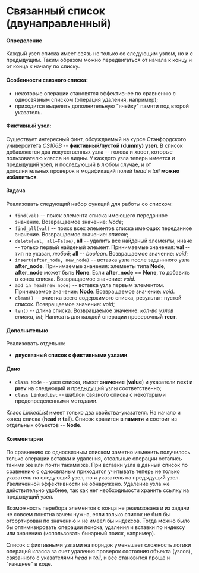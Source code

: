 # Связанный список (двунаправленный)
#### Определение
Каждый узел списка имеет связь не только со следующим узлом, но и с предыдущим. Таким образом можно передвигаться от начала к концу и от конца к началу по списку.

#### Особенности связного списка:
- некоторые операции становятся эффективнее по сравнению с односвязным списком (операция удаления, например);
- приходится выделять дополнительную "ячейку" памяти под второй указатель.

#### Фиктивный узел:
Существует интересный финт, обсуждаемый на курсе Стэнфордского университета _CS106B_ -- __фиктивный/пустой (dummy) узел__.
В список добавляются два искусственных узла -- голова и хвост, которые пользователю класса не видны.
У каждого узла теперь имеется и предыдущий узел, и последующий в любом случае, и от дополнительных проверок и модификаций полей _head_ и _tail_ __можно избавиться__.

#### Задача 
Реализовать следующий набор функций для работы со списком:
- `find(val)` -- поиск элемента списка имеющего переданное значение. Возвращаемое значение: _Node_;
- `find_all(val)` -- поиск всех элементов списка имеющих переданное значение. Возвращаемое значение: _список_;
- `delete(val, all=False)`, __all__ -- удалить все найденый элементы, иначе -- только первый найденый элемент. Принимаемые значения: __val__ -- тип не указан, _любой_; __all__ -- _boolean_. Возвращаемое значение: _void_;
- `insert(after_node, new_node)` -- вставка узла после заданнного узла __after_node__. Принимаемые значения: элементы типа __Node__, __after_node__ может быть __None__. Если __after_node__ == __None__, то добавить в конец списка. Возвращаемое значение: _void_.
- `add_in_head(new_node)` -- вставка узла первым элементом. Принимаемое значение: __Node__. Возвращаемое значение: _void_.
- `clean()` -- очистка всего содержимого списка, результат: пустой список. Возвращаемое значение: _void_;
- `len()` -- длина списка. Возвращаемое значение: _кол-во узлов списка_, _int_;
Написать для каждой операции проверочный __тест__.

#### Дополнительно
Реализовать отдельно:
- __двусвязный список с фиктивными узлами__.

#### Дано
- `class Node` -- узел списка, имеет __значение__ (__value__) и указатели __next__ и __prev__ на следующий и предыдущий узлы соответственно;
- `class LinkedList` -- шаблон связного списка с некоторыми предопределенными методами.

Класс _LinkedList_ имеет только два свойства-указателя. На начало и конец списка (__head__ и __tail__). Список хранится __в памяти__ и состоит из отдельных объектов -- __Node__.

#### Комментарии
По сравнению со односвязным списком заметно изменить получилось только операции вставки и удаления, отсальные операции остались такими же или почти такими же.
При вставки узла в данный список по сравнению с односвязным приходится учитывать теперь не только указатель на следующий узел, но и указатель на предыдущий узел. Увеличенной эффективности не обнаружено. Удаление узла же действительно удобнее, так как нет необходимости хранить ссылку на предыдущий узел.

Возможность перебора элементов с конца не реализована и из задачи не совсем понятна зачем нужна, если только список не был бы отсортирован по значению и не имеел бы индексов. Тогда можно было бы оптимизировать операции поиска, удаления и вставки по индексу или значению (использовать бинарный поиск, например).

Список с фиктивными узлами на порядок уменьшает сложность логики операций класса за счет удаления проверок состояния объекта (узлов), связанного с указателями _head_ и _tail_, и все становится проще и "изящнее" в коде.
